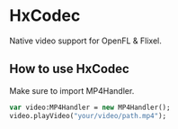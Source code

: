 # HxCodec

Native video support for OpenFL & Flixel.

## How to use HxCodec

Make sure to import MP4Handler.

```hx
var video:MP4Handler = new MP4Handler();
video.playVideo("your/video/path.mp4");
```
